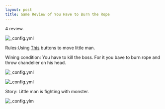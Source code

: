 ```yaml
---
layout: post
title: Game Review of You Have to Burn the Rope
---
```

4 review.

![_config.yml](https://lh3.googleusercontent.com/HiVbmv1RxFrCWQyOrLeZV4FcZk8EfNKJfTXkEcRgfcKFaxlvegRBOT1Hs6pgC-mQ-t513JcJ1siNjaCUGAik-hDIeDGNLs0FBsYoRaKstXVtA-IDYdMOyOEY1kX_4zdKa4qzLCnRFaDOgn-Hu1B8VQNScCDUY8T2MQQzPXlKIfOGouzlWygOa2Z9PUtePxeuhFgPWsL6kp7vkGHXelA_eBfMFHNxWGQeccEIBitgwoAXLn6Ea-2bHYnWTMiAr-IZmv23qekAIGL4HwDekyoniT9rfCzoVSdz1omrssc6QhXUpjXevMrImmMCjtDPq7qgHCvITWloNhUaq3SpZJPXSn3xcPcXNLISPB6fNPkyOByG-FT2nMzPcWHvxb02S1Svqyioz9caqm-zh0NG--_D8KnlZd9N5SGesyCqyx-KpB7EMlVbx-JUXq1C-LlKtLKafPdb-44cKM-5sSPQbeRv5nmct-bz0z1JS8lzdWLJ2nb9CcayG2N10pqB87Ov96eNLYJpZCBLSmkf3re8xXdumDE9fpfp4XL_Mk3CYqmwst64dzxxwnWiULb_ymKpiXPjkgVlM6MWgJIn1VM-WxjZfYVkdnyQSg=w703-h510-no)



Rules:Using [This](http://suprema63.ru/msdr/portal/testing/image.do?blobId=372312274) buttons to move little man.



Wining condition: You have to kill the boss. For it you bave to burn rope and throw chandelier on his head.



![_config.yml](https://lh3.googleusercontent.com/5ae7n1MuzRTimejzIUbB6H0Uw5xQ6M0rtrk641vwvlmwKqsj2ZdalZiJSBJVleG0nA7xEE-lYzQ4x1XRXH6jcReRgyu0M6fmRsUl0KlZyteIrlySUKII1o68jwnjV6Hrii3zb6duP5C2Bl9Q3ZWXWT_P1T1zpjZ40mxDpNJng-FR4RmuExG_NPMDWfFgXvIqPtPWrrdl5uzHhMhDeX46dtMG323fbHUwobg8w9bOuXDZBArNKY_q7EjNUfVWKX2SoK5ov8xqv8V3P3WLxXNqiDwXGueJ2NhveKwWh-3m24ZEoMZuS91uGuY6SxbVfdEkD8-pSvNxFYExFVs_7KzRj1whNxf0AS9RRZlq_pjxG1ePPotfggkOHmU0Gciw_cuYxwBPKWUl1TSgpuW6zFcRIZlSt8wjigJRugbzweJwcD7RFM_R8lITIje9unc3dl7Uhx-r-E_tiklIdLep-3HNB2hgLviJNIgMgmQ-E6dqvijeoV78IuTgX32pVxOkKSq0mcZv03iJs1YvVDUHb9TyVvMg960L0ogiy4TGSE-EiZqrDH_AIaT3FIBw4Ce22h3gH52or4I-nQAdhFJ2eNuAysihY_h0Mg=w711-h552-no)





![_config.yml](https://lh3.googleusercontent.com/-l7Cxfu3SZo_yFxTVjowrRItXQNxZxKNbRnBYPBFfGjTIcYWxz-aEu6O5EjUwKek6mQGHKyO4CWc9DmmiQaQMboyejuCe39pw8dZ8NT2VgOYKDGf0x9mMAkYxKkbrMoTr48u7a7cgIVcgTK5bOgZECx1kZr1KMOLLA8Xos3pB7aPUczcnoARyCNjBitfI2ujXFwdUMrxveuOoviXrlUGsCwTcvIeqjA9_zqZPyZYSt68wTqVsJVRYFgwueVNMzZjcw9eyYB0Dosx9WKgscckGydg_VoJh1OCtmRczQcOZWtPvt9LkD9N0JTlUXzpyBOYFa1iG14ouI4rDUlZJQUyod4syd14y32pUCzz2qVz_0kP_6R2DSrIKT2CtF8QE745DesfRjeoJ6tbZ9OlZ6URDNOsgu2IvRrSQUY6zYJbccG2-W8Vf4JIUTA3kOjmZTufMBU0vW5ddgpOzTtcTxXkl2lFbAA3YkVaYB29adjHbaSZ7KTnfPvmQ7Y4yXL6WgQFxJUKqDqISxDGUXXoM1YGeHlhP0UEzz_DEJPJl4XorXuCQtQ9GxE6KRqXMkOJwk6LFKHksMHZBLPQABM4hF94O4Zy9pY67w=w673-h534-no)




Story: Little man is fighting with monster.




![_config.ylm](https://lh3.googleusercontent.com/LiH1lsWSZDCRhTReR2zrqFoBDO8DKHkTUaTilWOlplvgjrih3CCR0IkJu1W5sO1DBSFKMOWLHPBpOnocl_szXifOF4tDVyRIu1n7WStaYyHo9UtKlAW0JQt8853_Qiq1-cAlBSNuN96jJ8JLtNBTeiQ79b2a3ncTLdsa4qqBGHZ70qQtWdxS8_SFS9z84DWaytGeL78yXmytWttLOiuS-yofblNUt-b2vsOwaQLlCDvIVnmC-LDPc5aYMBlUVXCkdFPUUBEcSScCmrMXftp27AOZxXIVFSKrQktOAiM0rxGRhFngyxS09j85ZRcB-X52Uc65Pl-I5y-8yAG_hmvFv7ZXVraccunHokZiD_R4353fLPK1lAA9Mwwr9bplhmNxN2W98oA1YSPILD831CvJNAuuqhbc3DXNIjiPKkuksq2bj5I06-PZwUsR6hwKO7a06buuNPIGTDJV0KQtiDPNsa5A_z5xeymyOruz_md818ksL6SyiPVbKFN0JpMSXP_gsaSwweE4W_YdhrdRAynqGOkcH9PV1IyAFgWQf8qoynLCFpf86fz_3LYKDPXONdkA6mRhZHgdmtmy2q8l2OojftjksnXQUw=w709-h542-no)
